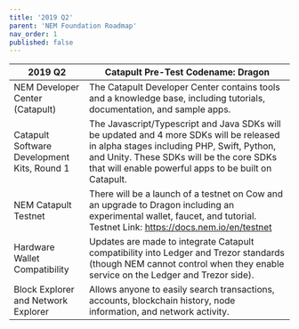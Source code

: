 ```yaml
---
title: '2019 Q2'
parent: 'NEM Foundation Roadmap'
nav_order: 1
published: false
---
```


| **2019 Q2** | **Catapult Pre-Test Codename: Dragon** |
| ------------- | ------------- |
| NEM Developer Center (Catapult)  | The Catapult Developer Center contains tools and a knowledge base, including tutorials, documentation, and sample apps.  |
| Catapult Software Development Kits, Round 1 | The Javascript/Typescript and Java SDKs will be updated and 4 more SDKs will be released in alpha stages including PHP, Swift, Python, and Unity. These SDKs will be the core SDKs that will enable powerful apps to be built on Catapult. |
| NEM Catapult Testnet | There will be a launch of a testnet on Cow and an upgrade to Dragon including an experimental wallet, faucet, and tutorial. Testnet Link: https://docs.nem.io/en/testnet |
| Hardware Wallet Compatibility | Updates are made to integrate Catapult compatibility into Ledger and Trezor standards (though NEM cannot control when they enable service on the Ledger and Trezor side). |
| Block Explorer and Network Explorer | Allows anyone to easily search transactions, accounts, blockchain history, node information, and network activity. |

